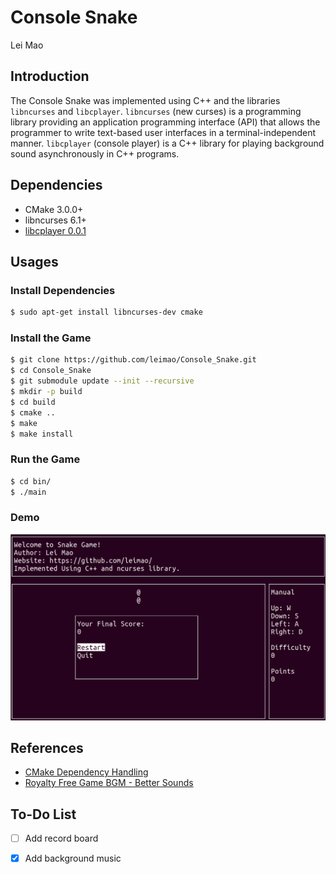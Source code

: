 # Console Snake

Lei Mao

## Introduction

The Console Snake was implemented using C++ and the libraries `libncurses` and `libcplayer`. `libncurses` (new curses) is a programming library providing an application programming interface (API) that allows the programmer to write text-based user interfaces in a terminal-independent manner. `libcplayer` (console player) is a C++ library for playing background sound asynchronously in C++ programs.

## Dependencies

* CMake 3.0.0+
* libncurses 6.1+
* [libcplayer 0.0.1](https://github.com/leimao/Console_Player)

## Usages

### Install Dependencies

```bash
$ sudo apt-get install libncurses-dev cmake
```

### Install the Game

```bash
$ git clone https://github.com/leimao/Console_Snake.git
$ cd Console_Snake
$ git submodule update --init --recursive
$ mkdir -p build
$ cd build
$ cmake ..
$ make
$ make install
```

### Run the Game

```bash
$ cd bin/
$ ./main
```

### Demo

![](demo/snake.gif)

## References

* [CMake Dependency Handling](https://foonathan.net/2016/07/cmake-dependency-handling/)
* [Royalty Free Game BGM - Better Sounds](https://opengameart.org/content/better-sounds-nes-version)

## To-Do List

- [ ] Add record board
- [x] Add background music

